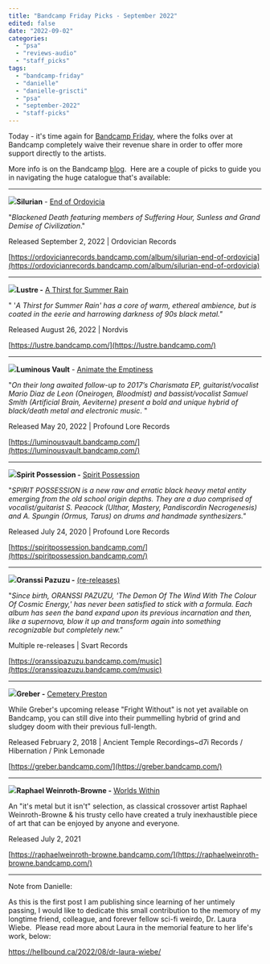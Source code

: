 ```yaml
---
title: "Bandcamp Friday Picks - September 2022"
edited: false
date: "2022-09-02"
categories:
  - "psa"
  - "reviews-audio"
  - "staff_picks"
tags:
  - "bandcamp-friday"
  - "danielle"
  - "danielle-griscti"
  - "psa"
  - "september-2022"
  - "staff-picks"
---
```


Today - it's time again for [Bandcamp Friday](https://daily.bandcamp.com/features/bandcamp-fridays-update), where the folks over at Bandcamp completely waive their revenue share in order to offer more support directly to the artists.

More info is on the Bandcamp [blog](https://daily.bandcamp.com/features/bandcamp-covid-19-fundraiser).  Here are a couple of picks to guide you in navigating the huge catalogue that's available:

* * *

[![](https://hellbound.ca/wp-content/uploads/2022/09/silurian_endofordovicia-300x300.jpg)](https://hellbound.ca/wp-content/uploads/2022/09/silurian_endofordovicia.jpg)**Silurian** - [End of Ordovicia](_wp_link_placeholder)

"_Blackened Death featuring members of Suffering Hour, Sunless and Grand Demise of Civilization_."

Released September 2, 2022 | Ordovician Records

[https://ordovicianrecords.bandcamp.com/album/silurian-end-of-ordovicia](https://ordovicianrecords.bandcamp.com/album/silurian-end-of-ordovicia)

* * *

[![](https://hellbound.ca/wp-content/uploads/2022/09/lustre_thirst2022-300x300.jpg)](https://hellbound.ca/wp-content/uploads/2022/09/lustre_thirst2022.jpg)**Lustre -** [A Thirst for Summer Rain](https://lustre.bandcamp.com/)

" '_A Thirst for Summer Rain' has a core of warm, ethereal ambience, but is coated in the eerie and harrowing darkness of 90s black metal."_

Released August 26, 2022 | Nordvis

[https://lustre.bandcamp.com/](https://lustre.bandcamp.com/)

* * *

[![](https://hellbound.ca/wp-content/uploads/2022/09/luminousvault-300x300.jpg)](https://hellbound.ca/wp-content/uploads/2022/09/luminousvault.jpg)**Luminous Vault** - [Animate the Emptiness](https://luminousvault.bandcamp.com/)

"_On their long awaited follow-up to 2017’s Charismata EP, guitarist/vocalist Mario Diaz de Leon (Oneirogen, Bloodmist) and bassist/vocalist Samuel Smith (Artificial Brain, Aeviterne) present a bold and unique hybrid of black/death metal and electronic music_. "

Released May 20, 2022 | Profound Lore Records

[https://luminousvault.bandcamp.com/](https://luminousvault.bandcamp.com/)

* * *

[![](https://hellbound.ca/wp-content/uploads/2022/09/spiritpossession_st-300x300.jpg)](https://hellbound.ca/wp-content/uploads/2022/09/spiritpossession_st.jpg)**Spirit Possession -** [Spirit Possession](https://spiritpossession.bandcamp.com/)

"_SPIRIT POSSESSION is a new raw and erratic black heavy metal entity emerging from the old school origin depths. They are a duo comprised of vocalist/guitarist S. Peacock (Ulthar, Mastery, Pandiscordin Necrogenesis) and A. Spungin (Ormus, Tarus) on drums and handmade synthesizers."_

Released July 24, 2020 | Profound Lore Records

[https://spiritpossession.bandcamp.com/](https://spiritpossession.bandcamp.com/)

* * *

[![](https://hellbound.ca/wp-content/uploads/2022/09/oranzzi_muukalinen-300x300.jpg)](https://hellbound.ca/wp-content/uploads/2022/09/oranzzi_muukalinen.jpg)**Oranssi Pazuzu -** [(re-releases)](https://oranssipazuzu.bandcamp.com/album/muukalainen-puhuu)

"_Since birth, ORANSSI PAZUZU, 'The Demon Of The Wind With The Colour Of Cosmic Energy,' has never been satisfied to stick with a formula. Each album has seen the band expand upon its previous incarnation and then, like a supernova, blow it up and transform again into something recognizable but completely new."_

Multiple re-releases | Svart Records

[https://oranssipazuzu.bandcamp.com/music](https://oranssipazuzu.bandcamp.com/music)

* * *

[![](https://hellbound.ca/wp-content/uploads/2022/09/greber_cemeterypreston-300x300.jpg)](https://hellbound.ca/wp-content/uploads/2022/09/greber_cemeterypreston.jpg)**Greber -** [Cemetery Preston](https://greber.bandcamp.com/album/cemetery-preston)

While Greber's upcoming release "Fright Without" is not yet available on Bandcamp, you can still dive into their pummelling hybrid of grind and sludgey doom with their previous full-length.

Released February 2, 2018 | Ancient Temple Recordings~d7i Records / Hibernation / Pink Lemonade

[https://greber.bandcamp.com/](https://greber.bandcamp.com/)

* * *

[![](https://hellbound.ca/wp-content/uploads/2022/09/raph_worldswithin-300x300.jpg)](https://hellbound.ca/wp-content/uploads/2022/09/raph_worldswithin.jpg)**Raphael Weinroth-Browne -** [Worlds Within](https://raphaelweinroth-browne.bandcamp.com/)

An "it's metal but it isn't" selection, as classical crossover artist Raphael Weinroth-Browne & his trusty cello have created a truly inexhaustible piece of art that can be enjoyed by anyone and everyone.

Released July 2, 2021

[https://raphaelweinroth-browne.bandcamp.com/](https://raphaelweinroth-browne.bandcamp.com/)

* * *

Note from Danielle:

As this is the first post I am publishing since learning of her untimely passing, I would like to dedicate this small contribution to the memory of my longtime friend, colleague, and forever fellow sci-fi weirdo, Dr. Laura Wiebe.  Please read more about Laura in the memorial feature to her life's work, below:

https://hellbound.ca/2022/08/dr-laura-wiebe/
